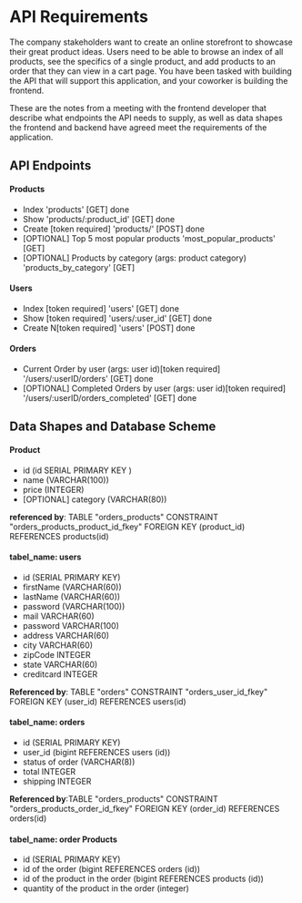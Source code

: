 # API Requirements
The company stakeholders want to create an online storefront to showcase their great product ideas. Users need to be able to browse an index of all products, see the specifics of a single product, and add products to an order that they can view in a cart page. You have been tasked with building the API that will support this application, and your coworker is building the frontend.

These are the notes from a meeting with the frontend developer that describe what endpoints the API needs to supply, as well as data shapes the frontend and backend have agreed meet the requirements of the application. 

## API Endpoints
#### Products
- Index 'products' [GET] done
- Show 'products/:product_id' [GET] done
- Create [token required] 'products/' [POST] done
- [OPTIONAL] Top 5 most popular products 'most_popular_products' [GET]
- [OPTIONAL] Products by category (args: product category) 'products_by_category' [GET]

#### Users
- Index [token required] 'users' [GET] done
- Show [token required] 'users/:user_id' [GET] done
- Create N[token required] 'users' [POST] done

#### Orders
- Current Order by user (args: user id)[token required]  '/users/:userID/orders' [GET] done
- [OPTIONAL] Completed Orders by user (args: user id)[token required] '/users/:userID/orders_completed' [GET] done

## Data Shapes and Database Scheme
#### Product
-  id (id SERIAL PRIMARY KEY )
- name (VARCHAR(100))
- price (INTEGER)
- [OPTIONAL] category (VARCHAR(80))

**referenced by**: TABLE "orders_products" CONSTRAINT "orders_products_product_id_fkey" FOREIGN KEY (product_id) REFERENCES products(id)

#### tabel_name: users
- id (SERIAL PRIMARY KEY)
- firstName (VARCHAR(60))
- lastName (VARCHAR(60))
- password (VARCHAR(100))
- mail VARCHAR(60)
- password VARCHAR(100)
- address VARCHAR(60)
- city VARCHAR(60)
- zipCode INTEGER
- state VARCHAR(60)
- creditcard INTEGER

**Referenced by**: TABLE "orders" CONSTRAINT "orders_user_id_fkey" FOREIGN KEY (user_id) REFERENCES users(id)

#### tabel_name: orders
- id (SERIAL PRIMARY KEY)
- user_id (bigint REFERENCES users (id))
- status of order (VARCHAR(8))
- total INTEGER 
- shipping INTEGER
  
**Referenced by**:TABLE "orders_products" CONSTRAINT "orders_products_order_id_fkey" FOREIGN KEY (order_id) REFERENCES orders(id)

#### tabel_name: order Products 
- id (SERIAL PRIMARY KEY)
- id of the order (bigint REFERENCES orders (id))
- id of the product in the order (bigint REFERENCES products (id))
- quantity of the product in the order (integer)
